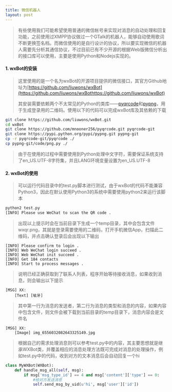 ```yaml
---
title: 微信机器人
layout: post
---
```

> 有些使用我们可能希望使用普通的微信帐号来实现对消息的自动处理和回复功能，之前使用过XMPP协议做过一个GTalk的机器人，能够自动使用歌词不断更换签名档。而微信使用的是自行设计的协议，所以要实现微信的机器人需要先分析其通信协议，不过目前已有不少开源的根据Web版微信分析出的接口库可以使用，主要是使用Python和Nodejs实现的。

#### 1. wxBot的安装
> 这里使用的是一个名为wxBot的开源项目提供的微信接口，其官方Github地址为[https://github.com/liuwons/wxBot](https://github.com/liuwons/wxBothttps://github.com/liuwons/wxBot)
>
> 其安装需要依赖两个不太常见的Python的类库——[pyqrcode](https://github.com/mnooner256/pyqrcode)和[pypng](https://pypi.python.org/pypi/pypng)，用于生成登录用的二维码。使用以下的代码可以完成wxBot库及其依赖的下载
>
```sh
git clone https://github.com/liuwons/wxBot.git
cd wxBot
git clone https://github.com/mnooner256/pyqrcode.git pyqrcode-git
git clone https://pypi.python.org/pypi/pypng.git pypng-git
cp -r pyqrcode-git/pyqrcode ./
cp pypng-git/code/png.py ./
```
>
> 由于在使用的过程中需要使用到Python处理中文字符，需要保证系统支持了en\_US.UTF-8字符集，并且LANG环境变量设置为en\_US.UTF-8
>

#### 2. wxBot的使用
> 可以运行代码目录中的test.py脚本进行测试，由于wxBot的代码不能兼容Python3，因此在默认使用Python3的系统中需要使用python2来运行该脚本
>
```sh
python2 test.py
[INFO] Please use WeChat to scan the QR code .
```
>
> 出现以上提示时会在当前目录下生成一个temp目录，其中会包含文件wxqr.png，其就是登录需要使用的二维码，打开手机微信App，扫描此二维码，并点击确认登录后会出现以下输出
>
```
[INFO] Please confirm to login .
[INFO] Web WeChat login succeed .
[INFO] Web WeChat init succeed .
[INFO] Get 184 contacts
[INFO] Start to process messages .
```
>
> 说明已经正确获取到了联系人列表，程序开始等待接收消息，如果收到消息，则会输出以下提示
>
```
[MSG] XX:
    [Text] [呲牙]
```
>
> 其中第一行为消息的发送者，第二行为消息的类型和消息的内容，如果内容中包含文件，则文件会被下载到当前目录的temp目录下，消息内容会是文件名
>
```
[MSG] XX:
    [Image] img_6556032082643325149.jpg
```
>
> 根据自己的需求处理消息则可以参考test.py中的内容，其主要思想就是继承WXBot类，并覆盖相应的消息处理方法既可完成对消息的处理操作，例如test.py中的代码，收到对方的文本消息后会自动回复一个hi
>
```python
class MyWXBot(WXBot):
    def handle_msg_all(self, msg):
        if msg['msg_type_id'] == 4 and msg['content']['type'] == 0:
            #给对方发送消息
            self.send_msg_by_uid(u'hi', msg['user']['id'])
```
